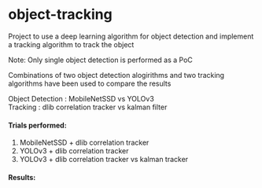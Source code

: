 # object-tracking
 
Project to use a deep learning algorithm for object detection and implement a tracking algorithm to track the object

Note: Only single object detection is performed as a PoC

Combinations of two object detection alogirithms and two tracking algorithms have been used to compare the results

Object Detection : MobileNetSSD vs YOLOv3 <br />
Tracking         : dlib correlation tracker vs kalman filter

#### Trials performed:
1. MobileNetSSD +  dlib correlation tracker
2. YOLOv3 + dlib correlation tracker
3. YOLOv3 + dlib correlation tracker vs kalman tracker

#### Results:
